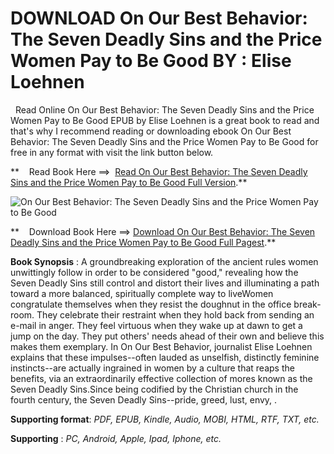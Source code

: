  **DOWNLOAD On Our Best Behavior: The Seven Deadly Sins and the Price Women Pay to Be Good BY : Elise Loehnen**
==============================================================================================================

  Read Online On Our Best Behavior: The Seven Deadly Sins and the Price Women Pay to Be Good EPUB by Elise Loehnen is a great book to read and that's why I recommend reading or downloading ebook On Our Best Behavior: The Seven Deadly Sins and the Price Women Pay to Be Good for free in any format with visit the link button below.

**    Read Book Here ==>  [Read On Our Best Behavior: The Seven Deadly Sins and the Price Women Pay to Be Good Full Version](https://goodreadbook.site/?book=059324303X).**

![On Our Best Behavior: The Seven Deadly Sins and the Price Women Pay to Be Good](https://i.gr-assets.com/images/S/compressed.photo.goodreads.com/books/1684817671l/63876551.jpg)

**    Download Book Here ==> [Download On Our Best Behavior: The Seven Deadly Sins and the Price Women Pay to Be Good Full Pagest](https://goodreadbook.site/?book=059324303X).**

**Book Synopsis** : A groundbreaking exploration of the ancient rules women unwittingly follow in order to be considered "good," revealing how the Seven Deadly Sins still control and distort their lives and illuminating a path toward a more balanced, spiritually complete way to liveWomen congratulate themselves when they resist the doughnut in the office break-room. They celebrate their restraint when they hold back from sending an e-mail in anger. They feel virtuous when they wake up at dawn to get a jump on the day. They put others' needs ahead of their own and believe this makes them exemplary. In On Our Best Behavior, journalist Elise Loehnen explains that these impulses--often lauded as unselfish, distinctly feminine instincts--are actually ingrained in women by a culture that reaps the benefits, via an extraordinarily effective collection of mores known as the Seven Deadly Sins.Since being codified by the Christian church in the fourth century, the Seven Deadly Sins--pride, greed, lust, envy, .

**Supporting format**: _PDF, EPUB, Kindle, Audio, MOBI, HTML, RTF, TXT, etc._

**Supporting** : _PC, Android, Apple, Ipad, Iphone, etc._